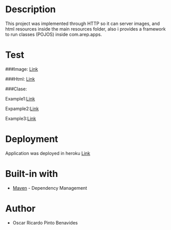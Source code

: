 # Description

This project was implemented through HTTP so it can server images, and html resources inside the main resources folder, also i provides a framework to run classes (POJOS) inside com.arep.apps.

# Test

###Image:
[Link](https://proyecto-arep.herokuapp.com/images/playa.png)

###Html:
[Link](https://proyecto-arep.herokuapp.com/resultado.html)

###Clase:

Example1:[Link](https://proyecto-arep.herokuapp.com/apps/Playa/write/this_is_a_test)

Expample2:[Link](https://proyecto-arep.herokuapp.com/Playa/sum/4451&7541)

Example3:[Link](https://proyecto-arep.herokuapp.com/Playa/playa)

# Deployment

Application was deployed in heroku [Link](https://proyecto-arep.herokuapp.com/)

# Built-in with

* [Maven](https://maven.apache.org/) - Dependency Management

# Author

* Oscar Ricardo Pinto Benavides 
